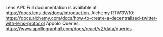 Lens API:
   Full documentation is available at https://docs.lens.dev/docs/introduction.
Alchemy RTW3W10:
   https://docs.alchemy.com/docs/how-to-create-a-decentralized-twitter-with-lens-protocol
Appolo Queries:
   https://www.apollographql.com/docs/react/v2/data/queries
